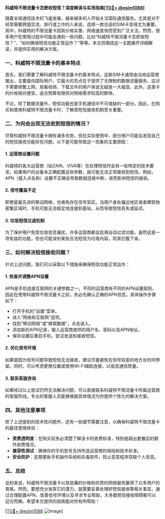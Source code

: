 **科威特不限流量卡怎麽收短信？深度解读与实用指南[[TG💪+ @esim1088](https://t.me/s/esim1088)]**

随着全球通信技术的飞速发展，越来越多的人开始关注国际通信服务。尤其是对于经常需要跨国交流、旅行或工作的人来说，选择一款合适的SIM卡变得尤为重要。其中，科威特的不限流量卡因其价格实惠、网络速度快而受到广泛关注。然而，很多用户在使用过程中可能会遇到一些问题，比如“科威特不限流量卡怎麽收短信？”、“如何确保短信功能正常运作？”等等。本文将围绕这一主题展开详细解读，并提供实用的解决方案。

### 一、科威特不限流量卡的基本特点

首先，我们需要了解科威特不限流量卡的基本特点。这款SIM卡通常由当地运营商推出，主要面向国际用户。它最大的亮点在于提供了无限制的数据流量服务，这对于需要频繁上网、观看视频、下载文件的用户来说无疑是一大福音。此外，这类卡的价格相对便宜，适合预算有限但对网络需求较高的群体。

不过，除了数据流量外，短信功能也是手机通信中不可或缺的一部分。因此，在购买和使用科威特不限流量卡时，了解其短信接收机制至关重要。

### 二、为何会出现无法收到短信的情况？

尽管科威特不限流量卡拥有诸多优势，但在实际使用中，部分用户可能会发现自己的短信接收功能存在问题。以下是可能导致这一现象的主要原因：

#### 1. **运营商设置问题**
   科威特的各大运营商（如ZAIN、VIVA等）在处理短信时会有一些特定的技术要求。如果用户的设备未正确配置这些参数，就可能无法正常接收到短信。例如，APN（接入点名称）设置不正确会导致数据连接中断，进而影响短信的接收。

#### 2. **信号覆盖不足**
   即使是最先进的移动网络，也难免存在信号盲区。当用户身处偏远地区或者建筑物密集区域时，手机可能无法稳定地连接到基站，从而导致短信丢失或延迟。

#### 3. **垃圾短信过滤机制**
   为了保护用户免受垃圾信息骚扰，许多运营商都会启用自动过滤功能。虽然这是一项有益的功能，但也可能误判某些合法短信为垃圾内容，将其拦截下来。

### 三、如何解决短信接收问题？

针对上述问题，我们可以采取以下措施来确保短信功能正常运作：

#### 1. **检查并调整APN设置**
   APN是手机连接互联网的关键参数之一。不同的运营商有不同的APN设置规则，因此在使用科威特不限流量卡之前，务必先确认正确的APN信息。具体操作步骤如下：
   - 打开手机的“设置”菜单。
   - 进入“网络和互联网”选项。
   - 找到“移动网络”或“蜂窝数据”，点击进入。
   - 添加新的APN记录，输入运营商提供的用户名、密码以及APN地址。
   - 保存设置后重启手机，尝试发送和接收短信。

#### 2. **优化信号环境**
   如果是因为信号问题导致短信无法接收，建议尽量避免在信号较差的地方长时间停留。同时，可以考虑更换位置或使用Wi-Fi辅助连接，以提高通信质量。

#### 3. **联系客服咨询**
   如果经过以上尝试仍然无法解决问题，可以直接联系科威特不限流量卡所属运营商的客服热线。专业的客服人员能够根据具体情况为你提供个性化的解决方案。

### 四、其他注意事项

除了上述提到的技术性问题外，还有一些细节需要注意，以确保科威特不限流量卡的最佳使用体验：

- **资费透明度**：在购买前务必清楚了解该卡的收费标准，特别是超出套餐后的额外收费情况。
- **兼容性测试**：确保你的手机型号支持所选运营商的频段和技术标准。
- **安全防护**：定期更新手机操作系统和杀毒软件，防止恶意程序窃取个人信息。

### 五、总结

总的来说，科威特不限流量卡以其低廉的价格和优质的网络服务赢得了众多用户的青睐。然而，要想充分发挥它的潜力，就需要妥善处理好短信接收等相关事宜。通过合理配置APN、改善信号环境以及寻求专业帮助，大多数短信接收障碍都可以迎刃而解。希望本文提供的指南能对你有所帮助！

[[TG💪+ @esim1088](https://t.me/s/esim1088) ![Image](https://i.postimg.cc/4NQfJmqS/Snipaste-2025-05-13-00-14-12.png)]